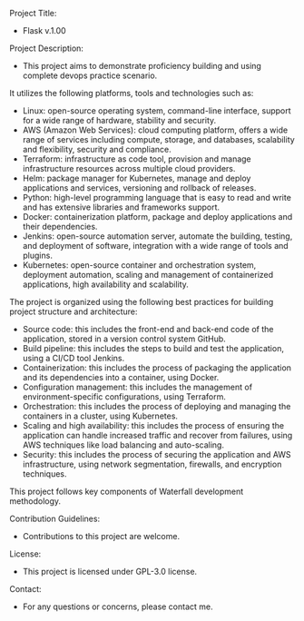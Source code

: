 Project Title: 
- Flask v.1.00

Project Description:
- This project aims to demonstrate proficiency building and using complete devops practice scenario. 

It utilizes the following platforms, tools and technologies such as:
- Linux: open-source operating system, command-line interface, support for a wide range of hardware, stability and security.
- AWS (Amazon Web Services): cloud computing platform, offers a wide range of services including compute, storage, and databases, scalability and flexibility, security and compliance.
- Terraform: infrastructure as code tool, provision and manage infrastructure resources across multiple cloud providers.
- Helm: package manager for Kubernetes, manage and deploy applications and services, versioning and rollback of releases.
- Python: high-level programming language that is easy to read and write and has extensive libraries and frameworks support.
- Docker: containerization platform, package and deploy applications and their dependencies.
- Jenkins: open-source automation server, automate the building, testing, and deployment of software, integration with a wide range of tools and plugins.
- Kubernetes: open-source container and orchestration system, deployment automation, scaling and management of containerized applications, high availability and scalability.

The project is organized using the following best practices for building project structure and architecture: 
- Source code: this includes the front-end and back-end code of the application, stored in a version control system GitHub.
- Build pipeline: this includes the steps to build and test the application, using a CI/CD tool Jenkins.
- Containerization: this includes the process of packaging the application and its dependencies into a container, using Docker.
- Configuration management: this includes the management of environment-specific configurations, using Terraform.
- Orchestration: this includes the process of deploying and managing the containers in a cluster, using Kubernetes.
- Scaling and high availability: this includes the process of ensuring the application can handle increased traffic and recover from failures, using AWS techniques like load balancing and auto-scaling.
- Security: this includes the process of securing the application and AWS infrastructure, using network segmentation, firewalls, and encryption techniques.

This project follows key components of Waterfall development methodology.

Contribution Guidelines:
- Contributions to this project are welcome.

License:
- This project is licensed under GPL-3.0 license.

Contact:
- For any questions or concerns, please contact me.
